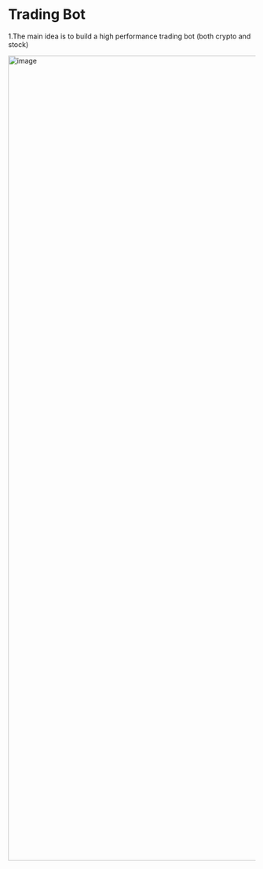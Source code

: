 # Trading Bot
1.The main idea is to build a high performance trading bot (both crypto and stock)

<img width="2773" height="1641" alt="image" src="https://github.com/user-attachments/assets/928dc63c-cf1c-42cd-bca0-a7e89209ef71" />

